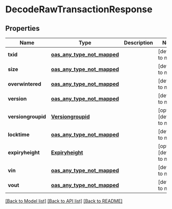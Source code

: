 # DecodeRawTransactionResponse
## Properties

| Name | Type | Description | Notes |
|------------ | ------------- | ------------- | -------------|
| **txid** | [**oas_any_type_not_mapped**](.md) |  | [default to null] |
| **size** | [**oas_any_type_not_mapped**](.md) |  | [default to null] |
| **overwintered** | [**oas_any_type_not_mapped**](.md) |  | [default to null] |
| **version** | [**oas_any_type_not_mapped**](.md) |  | [default to null] |
| **versiongroupid** | [**Versiongroupid**](Versiongroupid.md) |  | [optional] [default to null] |
| **locktime** | [**oas_any_type_not_mapped**](.md) |  | [default to null] |
| **expiryheight** | [**Expiryheight**](Expiryheight.md) |  | [optional] [default to null] |
| **vin** | [**oas_any_type_not_mapped**](.md) |  | [default to null] |
| **vout** | [**oas_any_type_not_mapped**](.md) |  | [default to null] |

[[Back to Model list]](../README.md#documentation-for-models) [[Back to API list]](../README.md#documentation-for-api-endpoints) [[Back to README]](../README.md)

